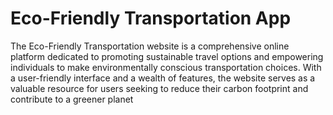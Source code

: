 # Eco-Friendly Transportation App

The Eco-Friendly Transportation website is a comprehensive online platform dedicated to promoting sustainable travel options and empowering individuals to make environmentally conscious transportation choices. With a user-friendly interface and a wealth of features, the website serves as a valuable resource for users seeking to reduce their carbon footprint and contribute to a greener planet
